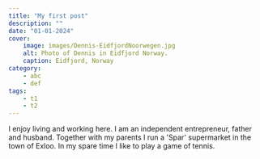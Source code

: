 ```yaml
---
title: "My first post"
description: ""
date: "01-01-2024"
cover:
    image: images/Dennis-EidfjordNoorwegen.jpg
    alt: Photo of Dennis in Eidfjord Norway.
    caption: Eidfjord, Norway
category:
    - abc
    - def
tags:
    - t1
    - t2
---
```

I enjoy living and working here. I am an independent entrepreneur, father and husband. Together with my parents I run a 'Spar' supermarket in the town of Exloo. In my spare time I like to play a game of tennis. 